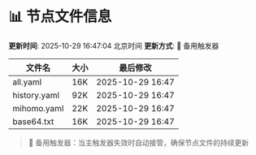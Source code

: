 # 📊 节点文件信息

**更新时间**: 2025-10-29 16:47:04 北京时间
**更新方式**: 🔄 备用触发器

| 文件名 | 大小 | 最后修改 |
|--------|------|----------|
| all.yaml | 16K | 2025-10-29 16:47 |
| history.yaml | 92K | 2025-10-29 16:47 |
| mihomo.yaml | 22K | 2025-10-29 16:47 |
| base64.txt | 16K | 2025-10-29 16:47 |

> 🔄 备用触发器：当主触发器失效时自动接管，确保节点文件的持续更新
